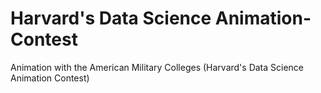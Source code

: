 # Harvard's Data Science Animation-Contest
Animation with the American Military Colleges 
(Harvard's Data Science Animation Contest)
